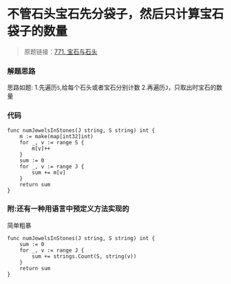 # 不管石头宝石先分袋子，然后只计算宝石袋子的数量
> 原题链接：[771. 宝石与石头](https://leetcode-cn.com/problems/jewels-and-stones/)


### 解题思路
思路如题:
1.先遍历``S``,给每个石头或者宝石分别计数
2.再遍历``J``，只取出时宝石的数量

### 代码

```golang
func numJewelsInStones(J string, S string) int {
	m := make(map[int32]int)
	for _, v := range S {
		m[v]++
	}
	sum := 0
	for _, v := range J {
		sum += m[v]
	}
	return sum
}
```

### 附:还有一种用语言中预定义方法实现的
简单粗暴
```golang
func numJewelsInStones(J string, S string) int {
	sum := 0
	for _, v := range J {
		sum += strings.Count(S, string(v))
	}
	return sum
}
```